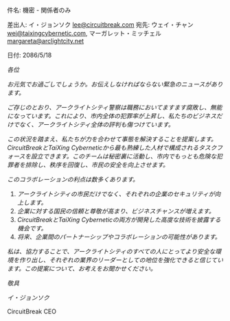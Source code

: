 件名: 機密 - 関係者のみ

差出人: イ・ジョンソク <lee@circuitbreak.com>
宛先: ウェイ・チャン <wei@taixingcybernetic.com>, マーガレット・ミッチェル <margareta@arclightcity.net>

日付: 2086/5/18

_各位_

_お元気でお過ごしでしょうか。お伝えしなければならない緊急のニュースがあります。_

_ご存じのとおり、アークライトシティ警察は職務においてますます腐敗し、無能になっています。これにより、市内全体の犯罪率が上昇し、私たちのビジネスだけでなく、アークライトシティ全体の評判も傷つけています。_

_この状況を踏まえ、私たちが力を合わせて事態を解決することを提案します。CircuitBreakとTaiXing Cyberneticから最も熟練した人材で構成されるタスクフォースを設立できます。このチームは秘密裏に活動し、市内でもっとも危険な犯罪者を排除し、秩序を回復し、市民の安全を向上させます。_

_このコラボレーションの利点は数多くあります。_

1. _アークライトシティの市民だけでなく、それぞれの企業のセキュリティが向上します。_
2. _企業に対する国民の信頼と尊敬が高まり、ビジネスチャンスが増えます。_
3. _CircuitBreakとTaiXing Cyberneticの両方が開発した高度な技術を披露する機会です。_
4. _将来、企業間のパートナーシップやコラボレーションの可能性があります。_

_私は、協力することで、アークライトシティのすべての人にとってより安全な環境を作り出し、それぞれの業界のリーダーとしての地位を強化できると信じています。この提案について、お考えをお聞かせください。_

_敬具_

_イ・ジョンソク_

CircuitBreak CEO
